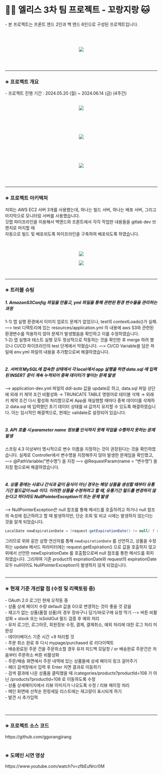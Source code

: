 <h1> 🐕‍🦺 엘리스 3차 팀 프로젝트 - 꼬랑지랑 🐱</h1> 
- 본 프로젝트는 프론트 엔드 2인과 백 엔드 6인으로 구성된 프로젝트입니다. <br/>
<br/>
<br/>
<br/>
<p align="center">
  <img src="https://github.com/wjcho0303/eliceProject3Ggorangjirang/assets/156410727/62158b5f-206a-4184-a4a2-4b3f293f816f">
</p>
<br/>
<br/>

---

<h3>※ 프로젝트 개요 </h3>
- 프로젝트 진행 기간 : 2024.05.20 (월) ~ 2024.06.14 (금) (4주간) <br/>
<br/>
<p align="center">
  <img src="https://github.com/wjcho0303/eliceProject3Ggorangjirang/assets/156410727/9ad8a3a1-f7d0-4f79-8fcf-55556ad08685">
</p>
<br/>
<br/>
<br/>
<p align="center">
  <img src="https://github.com/wjcho0303/eliceProject3Ggorangjirang/assets/156410727/f9560084-9d0d-4897-80c9-6f8f0ffcf3ef">
</p>
<br/>
<br/>
<br/>
<p align="center">
  <img src="https://github.com/wjcho0303/eliceProject3Ggorangjirang/assets/156410727/6d21ebc5-5d4b-4f43-a5bf-235a1ef35c16">
</p>
<br/>
<br/>

---

<h3>※ 프로젝트 아키텍처 </h3>
저희는 AWS EC2 서버 3개를 사용했는데, 하나는 빌드 서버, 하나는 배포 서버, 그리고 마지막으로 모니터링 서버를 사용했습니다.<br/>
깃랩 파이프라인을 이용해서 백엔드와 프론트에서 각각 작업한 내용들을 gitlab dev 브랜치로 머지할 때<br/>
자동으로 빌드 및 배포되도록 파이프라인을 구축하여 배포되도록 하였습니다.<br/>

<br/>
<br/>
<p align="center">
  <img src="https://github.com/wjcho0303/eliceProject3Ggorangjirang/assets/156410727/86fcae22-73ed-4fd8-85c7-8771bda3f3e9">
</p>
<p align="center">
  <img src="https://github.com/wjcho0303/eliceProject3Ggorangjirang/assets/156410727/fecb6e22-de38-44ac-bdd7-f584259a2e52">
</p>
<br/>

---

<h3>※ 트러블 슈팅 </h3>
<h5> 1. AmazonS3Config 파일을 만들고, yml 파일을 통해 관련된 환경 변수들을 관리하는 과정</h5>
1-1) 앱 실행 환경에서 이미지 업로드 문제가 없었으나, test의 contextLoads()가 실패.
—> test 디렉토리에 있는 resources/application.yml 의 내용에 aws S3와 관련된 환경변수를 적용하지 않아 문제가 발생했음을 확인하고 이를 수정하였습니다.
<br/>
1-2) 앱 실행과 테스트 실행 모두 정상적으로 작동하는 것을 확인한 후 merge 하려 했으나 CI/CD 파이프라인의 test 단계에서 막혔습니다.
—> CI/CD Variable을 담은 파일에 env.yml 파일의 내용을 추가함으로써 해결하였습니다.
<br/>
<br/>

<h5> 2. 서버의 MySQL에 접속한 상태에서 각 local에서 app 실행을 하면 data.sql 에 입력된 INSERT 문이 계속 누적되어 중복 데이터가 쌓이는 문제 발생</h5>
—> application-dev.yml 파일의 ddl-auto 값을 update로 하고, data.sql 파일 상단에 외래 키 제약 조건 비활성화 → TRUNCATE TABLE 명령어로 테이블 삭제 → 외래 키 제약 조건 다시 활성화 처리함으로써 App을 재실행할 때마다 중복 데이터를 삭제하고 data.sql 에 입력했던 초기 데이터 상태를 id 값까지 유지할 수 있도록 해결하였습니다. 이는 임시적인 해결책으로, 현재는 validate로 설정되어 있습니다.
<br/>
<br/>

<h5> 3. API 호출 시 parameter name 정보를 인식하지 못해 작업을 수행하지 못하는 문제 발생</h5>
스프링 4.3 이상부터 명시적으로 변수 이름을 지정하는 것이 권장된다는 것을 확인하였습니다. 실제로 Controller에서 변수명을 지정해주지 않아 발생한 문제임을 확인했고,
—> @PathVariable(”변수명”) 을 지정
—> @RequestParam(name = “변수명”) 을 지정
함으로써 해결하였습니다.
<br/>
<br/>

<h5> 4. 상품 중에는 사료나 간식과 같이 음식이 아닌 경우는 해당 상품을 생성할 때부터 유통기간 필드값이 null 이다.  이러한 상품을 수정하려고 할 때, 유통기간 필드를 변경하지 않는다고 하더라도 NullPointerException이 뜨는 문제 발생
</h5>
—> NullPointerException은 null 참조를 통해 메서드를 호출하려고 하거나 null 참조의 속성에 접근하려고 할 때 발생하지만, 단순 조회 및 비교 시에는 발생하지 않는다는 것을 알게 되었습니다. 
<br/>

```java
LocalDate newExpirationDate = (request.getExpirationDate() != null) ? request.getExpirationDate() : product.getExpirationDate();
```

그러므로 위와 같은 삼항 연산자를 통해 `newExpirationDate` 를 선언하고, 상품을 수정하는 update 메서드 파라미터에는 request.getExpiration() 으로 값을 호출하지 않고 위에서 선언한 newExpirationDate 를 호출함으로써 null 참조를 통한 메서드를 회피하였습니다.
그리하여 기존 product의 expirationDate와 request의 expirationDate 모두 null이어도  NullPointerException이 발생하지 않게 되었습니다.
<br/>
<br/>

---

<h3>※ 현재 기준 개선할 점 (수정 및 리팩토링 중)</h3>
- OAuth 2.0 로그인 현재 오작동 중<br/>
- 상품 상세 페이지 수량 default 값을 0으로 변경하는 것이 좋을 것 같음<br/>
- 재고가 없는 상품(품절 상품)의 경우 장바구니 담기/바로구매 요청 막기 --> 버튼 비활성화 + stock 또는 isSoldOut 필드 검증 후 예외 처리<br/>
- 유저 로그인, 로그아웃, 회원정보 수정, 결제, 결제취소, 예외 처리에 대한 로그 처리 미완성<br/>
- 데이터베이스 기준 시간 +9 처리할 것<br/>
- 주문 취소 완료 후 다시 mypage/purchased 로 리다이렉트<br/>
- 배송완료된 주문 건을 주문취소할 경우 유저 피드백 모달창 / or 배송완료 주문건은 처음부터 주문취소 버튼 비활성화<br/>
- 주문/배송 화면에서 주문 내역에 있는 상품들에 상세 페이지 링크 걸어주기<br/>
- 헤더 검색창에서 입력 후 Enter 치면 결과로 이동하기<br/>
- 검색 결과에 나온 상품을 클릭했을 때 /categories/products?productId=108 가 아닌 /products?productId=108 로 이동하도록 수정<br/>
- 상품 상세페이지에서 리뷰 이미지가 나오도록 수정 / 리뷰 페이징 처리<br/>
- 메인 화면에 선착순 한정세일 리스트에는 재고량이 표시되게 하기<br/>
- 발견 시 추가입력<br/>
<br/>
<br/>

---

<h3>※ 프로젝트 소스 코드 </h3>
https://github.com/ggorangjirang
<br/>
<br/>
<h3>※ 도메인 시연 영상 </h3>
https://www.youtube.com/watch?v=zfbEuNrcr0M
<br/>
<br/>

